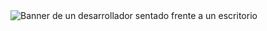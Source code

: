 <img src="https://github.com/{USERNAME}/{USERNAME}/blob/main/software-developer.png" alt="Banner de un desarrollador sentado frente a un escritorio">
